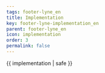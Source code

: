 ```yaml
---
tags: footer-lyne_en
title: Implementation
key: footer-lyne-implementation_en
parent: footer-lyne_en
icon: implementation
order: 3
permalink: false  
---
```

 {{ implementation | safe }}


